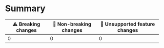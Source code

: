 # Summary

| ⚠️ Breaking changes | 🙆 Non-breaking changes | 🤷 Unsupported feature changes |
|---------------------|------------------------|-------------------------------|
| 0                   | 0                      | 0                             |
